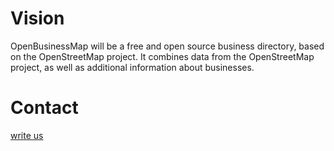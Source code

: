 # Vision

OpenBusinessMap will be a free and open source business directory, based on the OpenStreetMap project. It combines data from the OpenStreetMap project, as well as additional information about businesses.

# Contact

[write us](mailto:info@addismap.com?subject=OpenBusinessMap)

